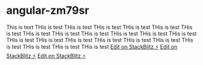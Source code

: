 # angular-zm79sr
This is text
THis is test 
THis is test 
THis is test 
THis is test 
THis is test 
THis is test 
THis is test 
THis is test 
THis is test 
THis is test 
THis is test 
THis is test 
THis is test 
THis is test 
THis is test 
THis is test 
THis is test 
THis is test 
THis is test 
THis is test 
THis is test 
THis is test 
[Edit on StackBlitz ⚡️](https://stackblitz.com/edit/angular-zm79sr)
[Edit on StackBlitz ⚡️](https://stackblitz.com/edit/angular-zm79sr)
[Edit on StackBlitz ⚡️](https://stackblitz.com/edit/angular-zm79sr)